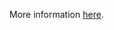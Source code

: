 More information [here](https://docs.prismacloud.io/en/enterprise-edition/policy-reference/aws-policies/aws-general-policies/bc-aws-337).
